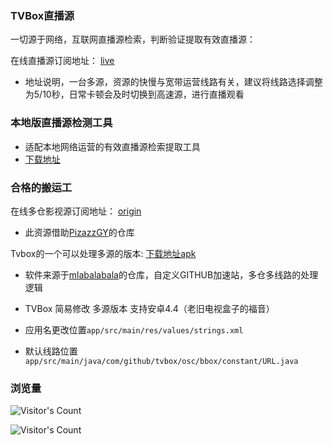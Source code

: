 ### TVBox直播源

一切源于网络，互联网直播源检索，判断验证提取有效直播源：

在线直播源订阅地址： [live](https://mirror.ghproxy.com/raw.githubusercontent.com/Supprise0901/TVBox_warehouse/main/live.txt)

* 地址说明，一台多源，资源的快慢与宽带运营线路有关，建议将线路选择调整为5/10秒，日常卡顿会及时切换到高速源，进行直播观看

### 本地版直播源检测工具

* 适配本地网络运营的有效直播源检索提取工具
* [下载地址](https://mirror.ghproxy.com/raw.githubusercontent.com/Supprise0901/TVBox_warehouse/main/local_find/find_source.rar)

### 合格的搬运工

在线多仓影视源订阅地址：  [origin](https://mirror.ghproxy.com/raw.githubusercontent.com/Supprise0901/TVBox_warehouse/main/warehouse.txt)

* 此资源借助[PizazzGY](https://github.com/PizazzGY/TVBox_warehouse)的仓库

Tvbox的一个可以处理多源的版本:  [下载地址apk](https://mirror.ghproxy.com/raw.githubusercontent.com/mlabalabala/box/main/Release/app-release.apk)

* 软件来源于[mlabalabala](https://github.com/mlabalabala/box)的仓库，自定义GITHUB加速站，多仓多线路的处理逻辑

* TVBox 简易修改 多源版本 支持安卓4.4（老旧电视盒子的福音）

- 应用名更改位置```app/src/main/res/values/strings.xml```

- 默认线路位置 ```app/src/main/java/com/github/tvbox/osc/bbox/constant/URL.java```

### 浏览量

![Visitor's Count](https://profile-counter.glitch.me/Supprise0901_TVBox_warehouse/count.svg)

<!--START_SECTION:views-->
![Visitor's Count](views.svg)
<!--END_SECTION:views-->




